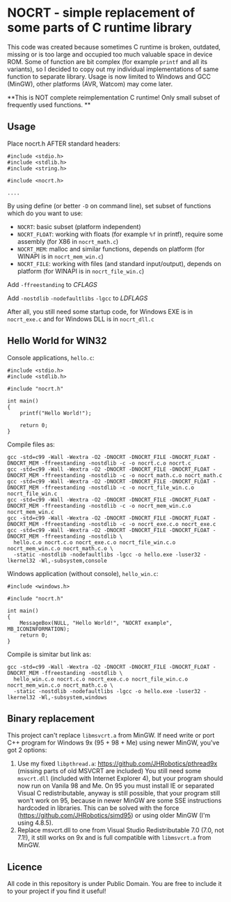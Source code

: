 # NOCRT - simple replacement of some parts of C runtime library

This code was created because sometimes C runtime is broken, outdated, missing or is too large and occupied too much valuable space in device ROM. Some of function are bit complex (for example `printf` and all its variants), so I decided to copy out my individual implementations of same function to separate library. Usage is now limited to Windows and GCC (MinGW), other platforms (AVR, Watcom) may come later.

**This is NOT complete reimplementation C runtime! Only small subset of frequently used functions. **


## Usage

Place nocrt.h AFTER standard headers:

```
#include <stdio.h>
#include <stdlib.h>
#include <string.h>

#include <nocrt.h>

....
```

By using define (or better `-D` on command line), set subset of functions which do you want to use:
- `NOCRT`: basic subset (platform independent)
- `NOCRT_FLOAT`: working with floats (for example `%f` in printf), require some assembly (for X86 in `nocrt_math.c`)
- `NOCRT_MEM`: malloc and similar functions, depends on platform (for WINAPI is in `nocrt_mem_win.c`)
- `NOCRT_FILE`: working with files (and standard input/output), depends on platform (for WINAPI is in `nocrt_file_win.c`)

Add `-ffreestanding` to *CFLAGS*

Add `-nostdlib` `-nodefaultlibs` `-lgcc` to *LDFLAGS*

After all, you still need some startup code, for Windows EXE is in `nocrt_exe.c` and for Windows DLL is in `nocrt_dll.c`

## Hello World for WIN32

Console applications, `hello.c`:

```
#include <stdio.h>
#include <stdlib.h>

#include "nocrt.h"

int main()
{
	printf("Hello World!");
	
	return 0;
}
```

Compile files as:

```
gcc -std=c99 -Wall -Wextra -O2 -DNOCRT -DNOCRT_FILE -DNOCRT_FLOAT -DNOCRT_MEM -ffreestanding -nostdlib -c -o nocrt.c.o nocrt.c
gcc -std=c99 -Wall -Wextra -O2 -DNOCRT -DNOCRT_FILE -DNOCRT_FLOAT -DNOCRT_MEM -ffreestanding -nostdlib -c -o nocrt_math.c.o nocrt_math.c
gcc -std=c99 -Wall -Wextra -O2 -DNOCRT -DNOCRT_FILE -DNOCRT_FLOAT -DNOCRT_MEM -ffreestanding -nostdlib -c -o nocrt_file_win.c.o nocrt_file_win.c
gcc -std=c99 -Wall -Wextra -O2 -DNOCRT -DNOCRT_FILE -DNOCRT_FLOAT -DNOCRT_MEM -ffreestanding -nostdlib -c -o nocrt_mem_win.c.o nocrt_mem_win.c
gcc -std=c99 -Wall -Wextra -O2 -DNOCRT -DNOCRT_FILE -DNOCRT_FLOAT -DNOCRT_MEM -ffreestanding -nostdlib -c -o nocrt_exe.c.o nocrt_exe.c
gcc -std=c99 -Wall -Wextra -O2 -DNOCRT -DNOCRT_FILE -DNOCRT_FLOAT -DNOCRT_MEM -ffreestanding -nostdlib \
  hello.c.o nocrt.c.o nocrt_exe.c.o nocrt_file_win.c.o nocrt_mem_win.c.o nocrt_math.c.o \
  -static -nostdlib -nodefaultlibs -lgcc -o hello.exe -luser32 -lkernel32 -Wl,-subsystem,console
```

Windows application (without console), `hello_win.c`:

```
#include <windows.h>

#include "nocrt.h"

int main()
{
	MessageBox(NULL, "Hello World!", "NOCRT example", MB_ICONINFORMATION);
	return 0;
}
```

Compile is simitar but link as:
```
gcc -std=c99 -Wall -Wextra -O2 -DNOCRT -DNOCRT_FILE -DNOCRT_FLOAT -DNOCRT_MEM -ffreestanding -nostdlib \
  hello_win.c.o nocrt.c.o nocrt_exe.c.o nocrt_file_win.c.o nocrt_mem_win.c.o nocrt_math.c.o \
  -static -nostdlib -nodefaultlibs -lgcc -o hello.exe -luser32 -lkernel32 -Wl,-subsystem,windows
```

## Binary replacement

This project can't replace `libmsvcrt.a` from MinGW. If need write or port C++ program for Windows 9x (95 + 98 + Me) using newer MinGW, you've got 2 options:
1) Use my fixed `libpthread.a`: https://github.com/JHRobotics/pthread9x (missing parts of old MSVCRT are included)
   You still need some `msvcrt.dll` (included with Internet Explorer 4), but your program should now run on Vanila 98 and Me. On 95 you must install IE or separated Visual C redistributable, anyway is still possible, that your program still won't work on 95, because in newer MinGW are some SSE instructions hardcoded in libraries. This can be solved with the force (https://github.com/JHRobotics/simd95) or using older MinGW (I'm using 4.8.5).
2) Replace msvcrt.dll to one from Visual Studio Redistributable 7.0 (7.0, not 7.1!), it still works on 9x and is full compatible with `libmsvcrt.a` from MinGW.

## Licence

All code in this repository is under Public Domain. You are free to include it to your project if you find it useful!
